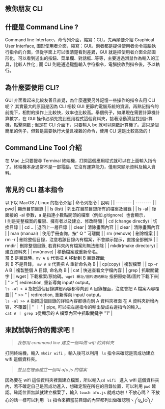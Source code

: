 ## 教你朋友 CLI
## 什麼是 Command Line ?
Command line Interface，命令列介面，縮寫：CLI。先再順便介紹 Graphical User Interface, 圖形使用者介面，縮寫：GUI。兩者都是提供使用者命令電腦執行指令的介面，但從字面上可以很清楚看到差異，GUI 就是把使用者介面全部圖形化，可以看到送出的按鈕、菜單欄、對話框...等等，主要透過滑鼠作為輸入的工具，比較人性化 ; 而 CLI 則是通過鍵盤輸入字符指令，電腦接收到指令後，予以執行。
## 為什麼要使用 CLI?
GUI 介面看起來比較友善且直覺，為什麼還要另外記憶一些操作的指令去用 CLI 呢？ 其實最大的原因是因為 CLI 相較 GUI 更節約電腦系統的資源，再熟記指令的前提下，相對的操作上比較快，效率也比較高。舉個例子，如果現在需要計算機計算數字，在 GUI 操作必須先找到應用程式這個資料夾，接著滾動滑鼠找到計算機，點擊開啟 ; 但是在 CLI 介面下，只要輸入 bc 就可以開啟計算機了。這只是個簡單的例子，但若是需要執行大量且複雜的命令，使用 CLI 還是比較高效的！
## Command Line Tool 介紹
在 Mac 上只要搜尋 Terminal 終端機，打開這個應用程式就可以在上面輸入指令了。終端機本身通常不是一部電腦，它沒有運算能力，僅用來顯示資料及輸入資料。
## 常見的 CLI 基本指令
以下以 MacOS / Linux 的指令介紹
| 命令列指令 |   說明  |
| --------    | -------- |
| pwd   | 	顯示目前目錄  |
| ls (list)  | 列出在目前目錄所有的檔案及目錄 | 
| ls -al      | 後面接的 -al 參數，a 是指連小數點開頭的檔案（例如.gitignore）也會顯示，<br>l 則是完整檔案的權限、擁有者以及建立、修改時間 | 
| cd (change directly)          | 切換目錄 | 
| cd ..          | 退回上一層目錄 | 
| clear          | 清除畫面內容 | 
| clear          | 清除畫面內容 | 
| man (manual)    | 使用手冊查詢，按" Q " 可離開  | 
| rm (remove)     | 刪除檔案  | 
| rm -r    | 刪除整個目錄，注意若該目錄內有檔案，不會顯示提示，直接全部刪掉  | 
| rmdir    | 刪除整個目錄, 若資料夾內有檔案則無法刪除  | 
| mkdir(make directory)    | 建立資料夾  | 
| mv(move)    | 移動檔案或重新命名。<br>當 B 是目錄時，`mv A B` 代表把 A 移動到 B 目錄裡面; <br>若 B 不是目錄， `mv A B` 代表把 A 重新命名為 B  | 
| cp(copy)          | 複製檔案 |
| cp -r A B          | 複製整個 A 目錄, 命名為 B |
| cat          | 快速查看文字檔內容 |
| grep         | 抓取關鍵字 |
| wget         | 下載檔案/原始碼。`wget 網址/圖片連結網址` 指把原始碼/圖片下載下來|
| " > "| redirection, 重新導向 input/ output。<br>`ls -al > A` 指把這個目錄詳細內容都導向到 A 目錄裡面，注意會把 A 檔案內容覆蓋|
| " >> "        | redirection, 重新導向 input/ output。<br>`ls -al >> A` 指把這個目錄的詳細內容都導向到 A 資料夾裡面 在 A 資料夾新增內容，不覆蓋|
| " ｜ "  | pipe, 可以把左邊指令的輸出變成右邊指令的輸入。<br>`cat A ｜ grep 1`從顯示的 A 檔案內容中抓取關鍵字 "1" |

## 來試試執行你的需求吧！

> *我想用 command line 建立一個叫做 wifi 的資料夾*

打開終端機，輸入 `mkdir wifi` ，輸入後可以利用 ` ls` 指令來確認是否成功建立 wifi 這個資料夾。


> *並且在裡面建立一個叫 afu.js 的檔案*
> 
因為要在 wifi 這個資料夾裡面建立檔案，所以輸入`cd wifi ` 進入 wifi 這個資料夾內，若不確定自己是否成功進入，想確定現在所在的目錄位置，可以利用 `pwd`  確認。確認位置無誤就建立檔案了，輸入 `touch afu.js` 就成功啦！不放心嗎？ 不放心的話一樣可以利用 ` ls` 指令來把當前目錄的內容都列出做確認哦ヽ༼⊙ل͜⊙༽ﾉ
